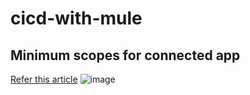 # cicd-with-mule

## Minimum scopes for connected app
[Refer this article](https://help.mulesoft.com/s/article/Minimum-permissions-and-scopes-required-for-deploying-CloudHub-2-0-applications)
![image](https://github.com/harshankbansal/cicd-with-mule/assets/27879751/991bb6ea-bbe9-45e2-b6b0-722f96e98343)

